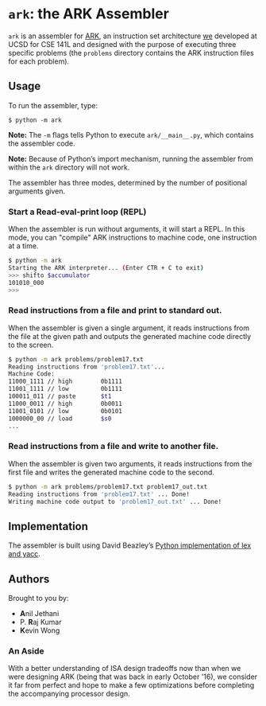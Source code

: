 # `ark`: the ARK Assembler

`ark` is an assembler for [ARK](https://github.com/prkumar/ARK-Processor), an instruction set architecture [we](##Authors) developed at UCSD for CSE 141L and designed with the purpose of executing three specific problems (the `problems` directory contains the ARK instruction files for each problem).

## Usage

To run the assembler, type:
```
$ python -m ark
```

**Note:** The `-m` flags tells Python to execute `ark/__main__.py`, which contains the assembler code.

**Note:** Because of Python’s import mechanism, running the assembler from within the `ark` directory will not work.

The assembler has three modes, determined by the number of positional arguments given.

### Start a Read-eval-print loop (REPL)

When the assembler is run without arguments, it will start a REPL. In this mode, you  can "compile" ARK instructions to machine code, one instruction at a time.
  
```bash
$ python -m ark
Starting the ARK interpreter... (Enter CTR + C to exit) 
>>> shifto $accumulator
101010_000
>>>
``` 
  
### Read instructions from a file and print to standard out.

When the assembler is given a single argument, it reads instructions from the file at the given path and outputs the generated machine code directly to the screen.

```bash
$ python -m ark problems/problem17.txt
Reading instructions from 'problem17.txt'...
Machine Code:
11000_1111 // high        0b1111
11001_1111 // low         0b1111
100011_011 // paste       $t1
11000_0011 // high        0b0011
11001_0101 // low         0b0101
1000000_00 // load        $s0
...
``` 

### Read instructions from a file and write to another file.

When the assembler is given two arguments, it reads instructions from the first file and writes the generated machine code
to the second.

```bash
$ python -m ark problems/problem17.txt problem17_out.txt
Reading instructions from 'problem17.txt' ... Done!
Writing machine code output to 'problem17_out.txt' ... Done!
``` 

## Implementation

The assembler is built using David Beazley’s [Python implementation of lex and yacc](https://github.com/dabeaz/ply).

## Authors

Brought to you by:

* **A**nil Jethani
* P. **R**aj Kumar 
* **K**evin Wong

### An Aside

With a better understanding of ISA design tradeoffs now than when we were designing ARK (being that was back in early October '16), we consider it far from perfect and hope to make a few optimizations before completing the accompanying processor design.


